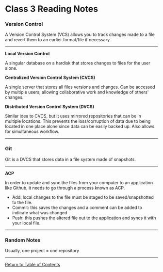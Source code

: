 # Class 3 Reading Notes

### Version Control

A Version Control System (VCS) allows you to track changes made to a file and revert them to an earlier format/file if necessary.

***

**Local Version Control**

A singular database on a hardisk that stores changes to files for the user alone.

**Centralized Version Control System (CVCS)**

A single server that stores all files versions and changes.  Can be accessed by multiple users, allowing collaborative work and knowledge of others' changes.

**Distributed Version Control System (DVCS)**

Similar idea to CVCS, but it uses mirrored repositories that can be in multiple locations.  This prevents the loss/corruption of data due to being located in one place alone since data can be easily backed up.  Also allows for simultaneous workflow.

***

### Git

Git is a DVCS that stores data in a file system made of snapshots.

***

**ACP**

In order to update and sync the files from your computer to an application like Github, it needs to go through a process known as ACP.

- Add: local changes to the file must be staged to be saved/snapshotted to the file.
- Commit: this saves the changes and a comment can be added to indicate what was changed
- Push: this pushes the altered file out to the application and syncs it with your local file.

***

### Random Notes

Usually, one project = one repository

***

[Return to Table of Contents](https://haydencleaver.github.io/reading-notes/)
